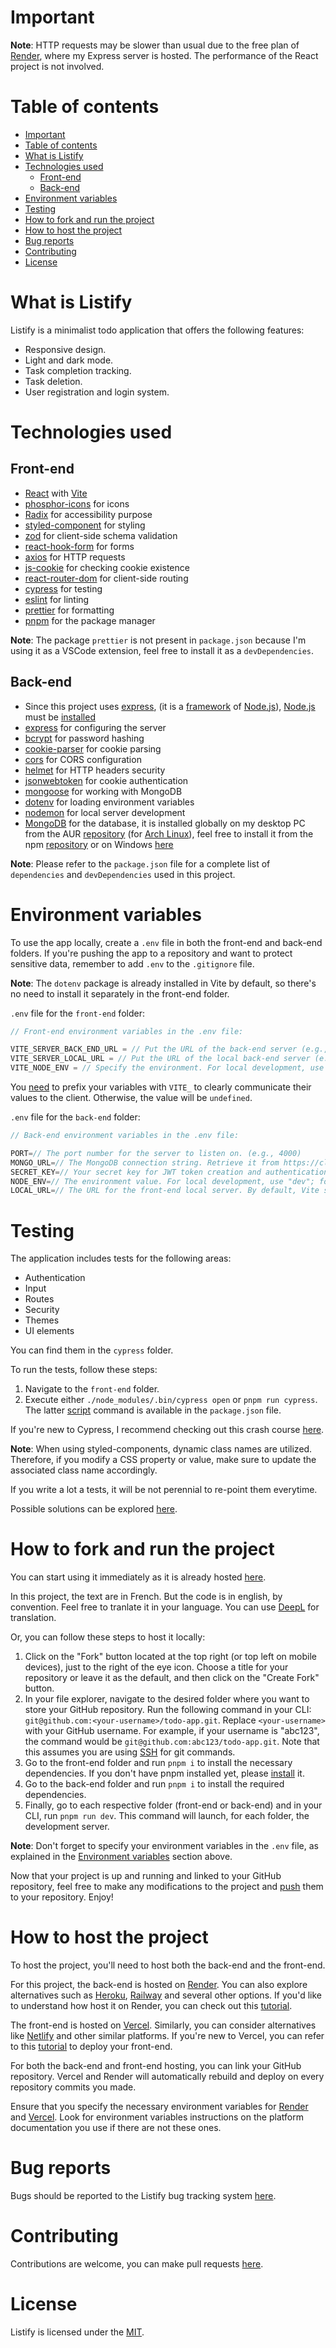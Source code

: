 # Important

**Note**: HTTP requests may be slower than usual due to the free plan of [Render](https://render.com), where my Express server is hosted. The performance of the React project is not involved.

# Table of contents

- [Important](#important)
- [Table of contents](#table-of-contents)
- [What is Listify](#what-is-listify)
- [Technologies used](#technologies-used)
  - [Front-end](#front-end)
  - [Back-end](#back-end)
- [Environment variables](#environment-variables)
- [Testing](#testing)
- [How to fork and run the project](#how-to-fork-and-run-the-project)
- [How to host the project](#how-to-host-the-project)
- [Bug reports](#bug-reports)
- [Contributing](#contributing)
- [License](#license)

# What is Listify

Listify is a minimalist todo application that offers the following features:

- Responsive design.
- Light and dark mode.
- Task completion tracking.
- Task deletion.
- User registration and login system.

# Technologies used

## Front-end

- [React](https://www.npmjs.com/package/react) with [Vite](https://www.npmjs.com/package/vite)
- [phosphor-icons](https://www.npmjs.com/package/phosphor-icons) for icons
- [Radix](https://www.radix-ui.com) for accessibility purpose
- [styled-component](https://www.npmjs.com/package/styled-components) for styling
- [zod](https://www.npmjs.com/package/zod) for client-side schema validation
- [react-hook-form](https://www.npmjs.com/package/react-hook-form) for forms
- [axios](https://www.npmjs.com/package/axios) for HTTP requests
- [js-cookie](https://www.npmjs.com/package/js-cookie) for checking cookie existence
- [react-router-dom](https://www.npmjs.com/package/react-router-dom) for client-side routing
- [cypress](https://www.npmjs.com/package/cypress) for testing
- [eslint](https://www.npmjs.com/package/eslint) for linting
- [prettier](https://www.npmjs.com/package/prettier) for formatting
- [pnpm](https://pnpm.io) for the package manager

**Note**: The package `prettier` is not present in `package.json` because I'm using it as a VSCode extension, feel free to install it as a `devDependencies`.

## Back-end

- Since this project uses [express](https://www.npmjs.com/package/express), (it is a [framework](https://www.codecademy.com/resources/blog/what-is-a-framework) of [Node.js](https://nodejs.org/en)), [Node.js](https://nodejs.org/en) must be [installed](https://nodejs.org/en/download)
- [express](https://www.npmjs.com/package/express) for configuring the server
- [bcrypt](https://www.npmjs.com/package/bcrypt) for password hashing
- [cookie-parser](https://www.npmjs.com/package/cookie-parser) for cookie parsing
- [cors](https://www.npmjs.com/package/cors) for CORS configuration
- [helmet](https://www.npmjs.com/package/helmet) for HTTP headers security
- [jsonwebtoken](https://www.npmjs.com/package/jsonwebtoken) for cookie authentication
- [mongoose](https://www.npmjs.com/package/mongoose) for working with MongoDB
- [dotenv](https://www.npmjs.com/package/dotenv) for loading environment variables
- [nodemon](https://www.npmjs.com/package/nodemon) for local server development
- [MongoDB](https://www.mongodb.com) for the database, it is installed globally on my desktop PC from the AUR [repository](https://aur.archlinux.org/packages/mongodb-bin) (for [Arch Linux](https://archlinux.org)), feel free to install it from the npm [repository](https://www.npmjs.com/package/mongodb) or on Windows [here](https://www.mongodb.com/docs/manual/tutorial/install-mongodb-on-windows)

**Note**: Please refer to the `package.json` file for a complete list of `dependencies` and `devDependencies` used in this project.

# Environment variables

To use the app locally, create a `.env` file in both the front-end and back-end folders. If you're pushing the app to a repository and want to protect sensitive data, remember to add `.env` to the `.gitignore` file.

**Note**: The `dotenv` package is already installed in Vite by default, so there's no need to install it separately in the front-end folder.

`.env` file for the `front-end` folder:

```js
// Front-end environment variables in the .env file:

VITE_SERVER_BACK_END_URL = // Put the URL of the back-end server (e.g., https://<my-sub-domain>.onrender.com or any other hosting platform).
VITE_SERVER_LOCAL_URL = // Put the URL of the local back-end server (e.g., http://localhost:<port>). In our project context, it will be http://localhost:4000.
VITE_NODE_ENV = // Specify the environment. For local development, use "dev"; for production, use "prod".
```

You [need](https://vitejs.dev/guide/env-and-mode.html) to prefix your variables with `VITE_` to clearly communicate their values to the client. Otherwise, the value will be `undefined`.

`.env` file for the `back-end` folder:

```js
// Back-end environment variables in the .env file:

PORT=// The port number for the server to listen on. (e.g., 4000)
MONGO_URL=// The MongoDB connection string. Retrieve it from https://cloud.mongodb.com/v2 by clicking on "Connect", selecting "Drivers", and scrolling down.
SECRET_KEY=// Your secret key for JWT token creation and authentication. Use a strong, unique value (e.g., y*i@dnJ!xEL3BJ2kSR4U#cs5Vm).
NODE_ENV=// The environment value. For local development, use "dev"; for production, use "prod".
LOCAL_URL=// The URL for the front-end local server. By default, Vite sets it to http://localhost:5173.
```

# Testing

The application includes tests for the following areas:

- Authentication
- Input
- Routes
- Security
- Themes
- UI elements

You can find them in the `cypress` folder.

To run the tests, follow these steps:

1. Navigate to the `front-end` folder.
2. Execute either `./node_modules/.bin/cypress open` or `pnpm run cypress`. The latter [script](https://docs.npmjs.com/cli/v9/using-npm/scripts) command is available in the `package.json` file.

If you're new to Cypress, I recommend checking out this crash course [here](https://www.youtube.com/watch?v=avb-VDa3ZG4).

**Note**: When using styled-components, dynamic class names are utilized. Therefore, if you modify a CSS property or value, make sure to update the associated class name accordingly.

If you write a lot a tests, it will be not perennial to re-point them everytime.

Possible solutions can be explored [here](https://github.com/cypress-io/cypress/issues/1212).

# How to fork and run the project

You can start using it immediately as it is already hosted [here](https://app-listify.vercel.app).

In this project, the text are in French. But the code is in english, by convention. Feel free to tranlate it in your language. You can use [DeepL](https://www.deepl.com/en/translator) for translation.

Or, you can follow these steps to host it locally:

1. Click on the "Fork" button located at the top right (or top left on mobile devices), just to the right of the eye icon. Choose a title for your repository or leave it as the default, and then click on the "Create Fork" button.
2. In your file explorer, navigate to the desired folder where you want to store your GitHub repository. Run the following command in your CLI: `git@github.com:<your-username>/todo-app.git`. Replace `<your-username>` with your GitHub username. For example, if your username is "abc123", the command would be `git@github.com:abc123/todo-app.git`. Note that this assumes you are using [SSH](https://www.howtogeek.com/devops/should-you-use-https-or-ssh-for-git) for git commands.
3. Go to the front-end folder and run `pnpm i` to install the necessary dependencies. If you don't have pnpm installed yet, please [install](https://pnpm.io/installation) it.
4. Go to the back-end folder and run `pnpm i` to install the required dependencies.
5. Finally, go to each respective folder (front-end or back-end) and in your CLI, run `pnpm run dev`. This command will launch, for each folder, the development server.

**Note**: Don't forget to specify your environment variables in the `.env` file, as explained in the [Environment variables](#environment-variables) section above.

Now that your project is up and running and linked to your GitHub repository, feel free to make any modifications to the project and [push](https://www.w3schools.com/git/git_push_to_remote.asp?remote=github) them to your repository. Enjoy!

# How to host the project

To host the project, you'll need to host both the back-end and the front-end.

For this project, the back-end is hosted on [Render](https://render.com). You can also explore alternatives such as [Heroku](https://www.heroku.com), [Railway](https://railway.app) and several other options. If you'd like to understand how host it on Render, you can check out this [tutorial](https://www.youtube.com/watch?v=bnCOyGaSe84).

The front-end is hosted on [Vercel](https://vercel.com). Similarly, you can consider alternatives like [Netlify](https://www.netlify.com) and other similar platforms. If you're new to Vercel, you can refer to this [tutorial](https://www.youtube.com/watch?v=FvsvHzcwOmQ) to deploy your front-end.

For both the back-end and front-end hosting, you can link your GitHub repository. Vercel and Render will automatically rebuild and deploy on every repository commits you made.

Ensure that you specify the necessary environment variables for [Render](https://render.com/docs/configure-environment-variables#1-per-service-environment-variables) and [Vercel](https://vercel.com/docs/concepts/projects/environment-variables). Look for environment variables instructions on the platform documentation you use if there are not these ones.

# Bug reports

Bugs should be reported to the Listify bug tracking system [here](https://github.com/souli-a/todo-app/issues).

# Contributing

Contributions are welcome, you can make pull requests [here](https://github.com/souli-a/todo-app/pulls).

# License

Listify is licensed under the [MIT](LICENSE).
